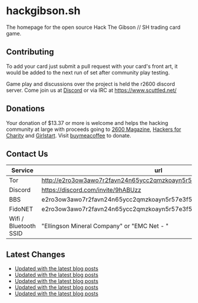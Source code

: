 # hackgibson.sh
The homepage for the open source Hack The Gibson // SH trading card game.


## Contributing

To add your card just submit a pull request with your card's front art, it would be added to the next run of set after community play testing.

Game play and discussions over the project is held the r2600 discord server. Come join us at [Discord](https://discord.com/invite/9hABUzz) or via IRC at https://www.scuttled.net/


## Donations

Your donation of $13.37 or more is welcome and helps the hacking community at large with proceeds going to [2600 Magazine](https://2600.com/), [Hackers for Charity](https://hackersforcharity.org) and [Girlstart](https://girlstart.org).  Visit [buymeacoffee](https://www.buymeacoffee.com/hackgibson.sh) to donate.


## Contact Us

Service | url
-|-
Tor | http://e2ro3ow3awo7r2favn24n65ycc2qmzkoayn5r57e3f56nvjwdcgg32ad.onion
Discord | https://discord.com/invite/9hABUzz
BBS | e2ro3ow3awo7r2favn24n65ycc2qmzkoayn5r57e3f56nvjwdcgg32ad.onion:23
FidoNET | e2ro3ow3awo7r2favn24n65ycc2qmzkoayn5r57e3f56nvjwdcgg32ad.onion:24554
Wifi / Bluetooth SSID | "Ellingson Mineral Company" or "EMC Net - <fidonet address>"

## Latest Changes
<!-- BLOG-POST-LIST:START -->
- [Updated with the latest blog posts](https://github.com/DFW2600/hackgibson.sh/commit/3ce6dff5a82314d3c597afed920ab52411e81724)
- [Updated with the latest blog posts](https://github.com/DFW2600/hackgibson.sh/commit/0e16cbc66f661972dee1b75016c1df6c8109758a)
- [Updated with the latest blog posts](https://github.com/DFW2600/hackgibson.sh/commit/e188b6e808125810d3088e8ee3196f2bc7080775)
- [Updated with the latest blog posts](https://github.com/DFW2600/hackgibson.sh/commit/5d3f3198d50e5a8de5512bdf2d41c9d47a40fef9)
- [Updated with the latest blog posts](https://github.com/DFW2600/hackgibson.sh/commit/e12c22c8adc1b514dea23714063a8c5f5034500a)
<!-- BLOG-POST-LIST:END -->
